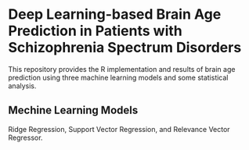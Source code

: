 # Deep Learning-based Brain Age Prediction in Patients with Schizophrenia Spectrum Disorders
This repository provides the R implementation and results of brain age prediction using three machine learning models and some statistical analysis.
## Mechine Learning Models
Ridge Regression, Support Vector Regression, and Relevance Vector Regressor.
